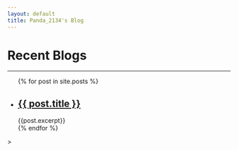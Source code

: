 ```yaml
---
layout: default
title: Panda_2134's Blog
---
```


# Recent Blogs
---
<ul>
  {% for post in site.posts %}
    <li>
      <a href="{{ post.url }}"><h2>{{ post.title }}</h2> </a>
      {{post.excerpt}}
    </li>
  {% endfor %}
</ul>>
